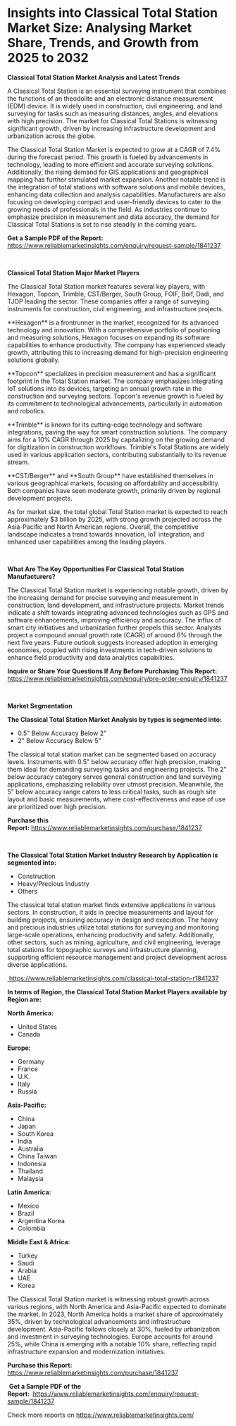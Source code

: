 <p><h1>Insights into Classical Total Station Market Size: Analysing Market Share, Trends, and Growth from 2025 to 2032</h1></p><p><strong>Classical Total Station Market Analysis and Latest Trends</strong></p>
<p><p>A Classical Total Station is an essential surveying instrument that combines the functions of an theodolite and an electronic distance measurement (EDM) device. It is widely used in construction, civil engineering, and land surveying for tasks such as measuring distances, angles, and elevations with high precision. The market for Classical Total Stations is witnessing significant growth, driven by increasing infrastructure development and urbanization across the globe.</p><p>The Classical Total Station Market is expected to grow at a CAGR of 7.4% during the forecast period. This growth is fueled by advancements in technology, leading to more efficient and accurate surveying solutions. Additionally, the rising demand for GIS applications and geographical mapping has further stimulated market expansion. Another notable trend is the integration of total stations with software solutions and mobile devices, enhancing data collection and analysis capabilities. Manufacturers are also focusing on developing compact and user-friendly devices to cater to the growing needs of professionals in the field. As industries continue to emphasize precision in measurement and data accuracy, the demand for Classical Total Stations is set to rise steadily in the coming years.</p></p>
<p><strong>Get a Sample PDF of the Report:&nbsp;</strong> <a href="https://www.reliablemarketinsights.com/enquiry/request-sample/1841237?utm_campaign=1894&utm_medium=2&utm_source=Github&utm_content=ia&utm_term=28022025&utm_id=classical-total-station">https://www.reliablemarketinsights.com/enquiry/request-sample/1841237</a></p>
<p>&nbsp;</p>
<p><strong>Classical Total Station Major Market Players</strong></p>
<p><p>The Classical Total Station market features several key players, with Hexagon, Topcon, Trimble, CST/Berger, South Group, FOIF, Boif, Dadi, and TJOP leading the sector. These companies offer a range of surveying instruments for construction, civil engineering, and infrastructure projects.</p><p>**Hexagon** is a frontrunner in the market, recognized for its advanced technology and innovation. With a comprehensive portfolio of positioning and measuring solutions, Hexagon focuses on expanding its software capabilities to enhance productivity. The company has experienced steady growth, attributing this to increasing demand for high-precision engineering solutions globally.</p><p>**Topcon** specializes in precision measurement and has a significant footprint in the Total Station market. The company emphasizes integrating IoT solutions into its devices, targeting an annual growth rate in the construction and surveying sectors. Topcon's revenue growth is fueled by its commitment to technological advancements, particularly in automation and robotics.</p><p>**Trimble** is known for its cutting-edge technology and software integrations, paving the way for smart construction solutions. The company aims for a 10% CAGR through 2025 by capitalizing on the growing demand for digitization in construction workflows. Trimble's Total Stations are widely used in various application sectors, contributing substantially to its revenue stream.</p><p>**CST/Berger** and **South Group** have established themselves in various geographical markets, focusing on affordability and accessibility. Both companies have seen moderate growth, primarily driven by regional development projects.</p><p>As for market size, the total global Total Station market is expected to reach approximately $3 billion by 2025, with strong growth projected across the Asia-Pacific and North American regions. Overall, the competitive landscape indicates a trend towards innovation, IoT integration, and enhanced user capabilities among the leading players.</p></p>
<p>&nbsp;</p>
<p><strong>What Are The Key Opportunities For Classical Total Station Manufacturers?</strong></p>
<p><p>The Classical Total Station market is experiencing notable growth, driven by the increasing demand for precise surveying and measurement in construction, land development, and infrastructure projects. Market trends indicate a shift towards integrating advanced technologies such as GPS and software enhancements, improving efficiency and accuracy. The influx of smart city initiatives and urbanization further propels this sector. Analysts project a compound annual growth rate (CAGR) of around 6% through the next five years. Future outlook suggests increased adoption in emerging economies, coupled with rising investments in tech-driven solutions to enhance field productivity and data analytics capabilities.</p></p>
<p><strong>Inquire or Share Your Questions If Any Before Purchasing This Report:</strong> <a href="https://www.reliablemarketinsights.com/enquiry/pre-order-enquiry/1841237?utm_campaign=1894&utm_medium=2&utm_source=Github&utm_content=ia&utm_term=28022025&utm_id=classical-total-station">https://www.reliablemarketinsights.com/enquiry/pre-order-enquiry/1841237</a></p>
<p>&nbsp;</p>
<p><strong>Market Segmentation</strong></p>
<p><strong>The Classical Total Station Market Analysis by types is segmented into:</strong></p>
<p><ul><li>0.5" Below Accuracy Below 2"</li><li>2" Below Accuracy Below 5"</li></ul></p>
<p><p>The classical total station market can be segmented based on accuracy levels. Instruments with 0.5" below accuracy offer high precision, making them ideal for demanding surveying tasks and engineering projects. The 2" below accuracy category serves general construction and land surveying applications, emphasizing reliability over utmost precision. Meanwhile, the 5" below accuracy range caters to less critical tasks, such as rough site layout and basic measurements, where cost-effectiveness and ease of use are prioritized over high precision.</p></p>
<p><strong>Purchase this Report:&nbsp;</strong><a href="https://www.reliablemarketinsights.com/purchase/1841237?utm_campaign=1894&utm_medium=2&utm_source=Github&utm_content=ia&utm_term=28022025&utm_id=classical-total-station">https://www.reliablemarketinsights.com/purchase/1841237</a></p>
<p>&nbsp;</p>
<p><strong>The Classical Total Station Market Industry Research by Application is segmented into:</strong></p>
<p><ul><li>Construction</li><li>Heavy/Precious Industry</li><li>Others</li></ul></p>
<p><p>The classical total station market finds extensive applications in various sectors. In construction, it aids in precise measurements and layout for building projects, ensuring accuracy in design and execution. The heavy and precious industries utilize total stations for surveying and monitoring large-scale operations, enhancing productivity and safety. Additionally, other sectors, such as mining, agriculture, and civil engineering, leverage total stations for topographic surveys and infrastructure planning, supporting efficient resource management and project development across diverse applications.</p></p>
<p><a href="https://www.reliablemarketinsights.com/classical-total-station-r1841237?utm_campaign=1894&utm_medium=2&utm_source=Github&utm_content=ia&utm_term=28022025&utm_id=classical-total-station">&nbsp;https://www.reliablemarketinsights.com/classical-total-station-r1841237</a></p>
<p><strong>In terms of Region, the Classical Total Station Market Players available by Region are:</strong></p>
<p>
    <p> <strong> North America: </strong>
        <ul>
            <li>United States</li>
            <li>Canada</li>
        </ul>
        </p> 
    <p> <strong> Europe: </strong>
        <ul>
            <li>Germany</li>
            <li>France</li>
            <li>U.K.</li>
            <li>Italy</li>
            <li>Russia</li>
        </ul>
        </p> 
    <p> <strong> Asia-Pacific: </strong>
        <ul>
            <li>China</li>
            <li>Japan</li>
            <li>South Korea</li>
            <li>India</li>
            <li>Australia</li>
            <li>China Taiwan</li>
            <li>Indonesia</li>
            <li>Thailand</li>
            <li>Malaysia</li>
        </ul>
        </p> 
    <p> <strong> Latin America: </strong>
        <ul>
            <li>Mexico</li>
            <li>Brazil</li>
            <li>Argentina Korea</li>
            <li>Colombia</li>
        </ul>
        </p> 
    <p> <strong> Middle East & Africa: </strong>
        <ul>
            <li>Turkey</li>
            <li>Saudi</li>
            <li>Arabia</li>
            <li>UAE</li>
            <li>Korea</li>
        </ul>
    </p>
    </p>
<p><p>The Classical Total Station market is witnessing robust growth across various regions, with North America and Asia-Pacific expected to dominate the market. In 2023, North America holds a market share of approximately 35%, driven by technological advancements and infrastructure development. Asia-Pacific follows closely at 30%, fueled by urbanization and investment in surveying technologies. Europe accounts for around 25%, while China is emerging with a notable 10% share, reflecting rapid infrastructure expansion and modernization initiatives.</p></p>
<p><strong>Purchase this Report: </strong><a href="https://www.reliablemarketinsights.com/purchase/1841237?utm_campaign=1894&utm_medium=2&utm_source=Github&utm_content=ia&utm_term=28022025&utm_id=classical-total-station">https://www.reliablemarketinsights.com/purchase/1841237</a></p>
<p>&nbsp;<strong>Get a Sample PDF of the Report:&nbsp;&nbsp;</strong><a href="https://www.reliablemarketinsights.com/enquiry/request-sample/1841237?utm_campaign=1894&utm_medium=2&utm_source=Github&utm_content=ia&utm_term=28022025&utm_id=classical-total-station">https://www.reliablemarketinsights.com/enquiry/request-sample/1841237</a></p>
<p><strong></strong></p>
<p>Check more reports on <a href="https://www.reliablemarketinsights.com/?utm_campaign=1894&utm_medium=2&utm_source=Github&utm_content=ia&utm_term=28022025&utm_id=classical-total-station">https://www.reliablemarketinsights.com/</a></p>